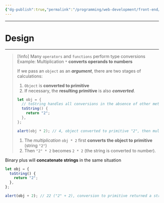 ```yaml
---
{"dg-publish":true,"permalink":"/programming/web-development/front-end/javascript-vanilla/03-objects/08-object-to-primitive-conversion/04-further-conversions/","tags":["programming","webdevelopment","frontend","JavaScript"]}
---
```



---

# Design

---

> [!info]
> Many `operators` and `functions` perform type conversions
> Example:
> Multiplication `*` **converts operands to numbers**
>
> If we pass an `object` as an **_argument_**,
> there are two stages of calculations:
>
> 1. `Object` is **converted to primitive**
> 2. If necessary, the **resulting primitive** is also **_converted_**.
>
> ```javascript
> let obj = {
>   // toString handles all conversions in the absence of other methods
>   toString() {
>     return "2";
>   },
> };
>
> alert(obj * 2); // 4, object converted to primitive "2", then multiplication made it a number
> ```
>
> 1. The _multiplication_ `obj * 2` first **converts the object to primitive** (string `"2"`)
> 2. Then `"2" * 2` becomes `2 * 2` (the string is converted to number).

Binary plus will **concatenate strings** in the same situation

```javascript
let obj = {
  toString() {
    return "2";
  },
};

alert(obj + 2); // 22 ("2" + 2), conversion to primitive returned a string => concatenation
```
